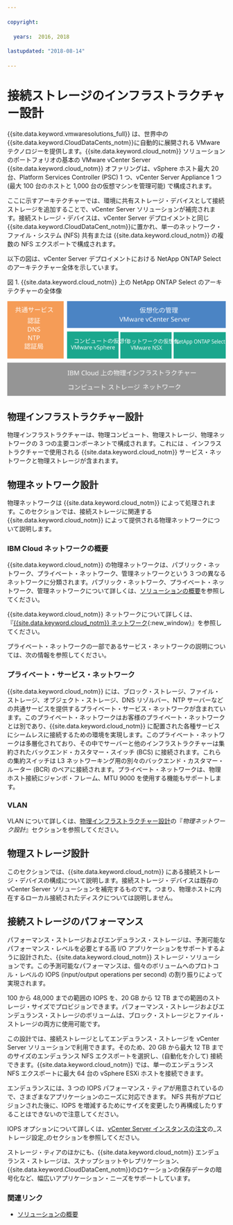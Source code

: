 ```yaml
---

copyright:

  years:  2016, 2018

lastupdated: "2018-08-14"

---
```


# 接続ストレージのインフラストラクチャー設計

{{site.data.keyword.vmwaresolutions_full}} は、世界中の {{site.data.keyword.CloudDataCents_notm}}に自動的に展開される VMware テクノロジーを提供します。{{site.data.keyword.cloud_notm}} ソリューションのポートフォリオの基本の VMware vCenter Server {{site.data.keyword.cloud_notm}} オファリングは、vSphere ホスト最大 20 台、Platform Services Controller (PSC) 1 つ、vCenter Server Appliance 1 つ (最大 100 台のホストと 1,000 台の仮想マシンを管理可能) で構成されます。

ここに示すアーキテクチャーでは、環境に共有ストレージ・デバイスとして接続ストレージを追加することで、vCenter Server ソリューションが補完されます。接続ストレージ・デバイスは、vCenter Server デプロイメントと同じ {{site.data.keyword.CloudDataCent_notm}}に置かれ、単一のネットワーク・ファイル・システム (NFS) 共有または {{site.data.keyword.cloud_notm}} の複数の NFS エクスポートで構成されます。

以下の図は、vCenter Server デプロイメントにおける NetApp ONTAP Select のアーキテクチャー全体を示しています。

図 1. {{site.data.keyword.cloud_notm}} 上の NetApp ONTAP Select のアーキテクチャーの全体像

![NetApp ONTAP Select のアーキテクチャー](../../netapp/np_architecture.svg "NetApp ONTAP Select on IBM Cloud のアーキテクチャーの全体像")

## 物理インフラストラクチャー設計

物理インフラストラクチャーは、物理コンピュート、物理ストレージ、物理ネットワークの 3 つの主要コンポーネントで構成されます。これには 、インフラストラクチャーで使用される {{site.data.keyword.cloud_notm}} サービス・ネットワークと物理ストレージが含まれます。

## 物理ネットワーク設計

物理ネットワークは {{site.data.keyword.cloud_notm}} によって処理されます。このセクションでは、接続ストレージに関連する {{site.data.keyword.cloud_notm}} によって提供される物理ネットワークについて説明します。

### IBM Cloud ネットワークの概要

{{site.data.keyword.cloud_notm}} の物理ネットワークは、パブリック・ネットワーク、プライベート・ネットワーク、管理ネットワークという 3 つの異なるネットワークに分類されます。パブリック・ネットワーク、プライベート・ネットワーク、管理ネットワークについて詳しくは、[ソリューションの概要](../solution/solution_overview.html)を参照してください。

{{site.data.keyword.cloud_notm}} ネットワークについて詳しくは、『[{{site.data.keyword.cloud_notm}} ネットワーク](https://www.ibm.com/cloud-computing/bluemix/our-network){:new_window}』を参照してください。

プライベート・ネットワークの一部であるサービス・ネットワークの説明については、次の情報を参照してください。

### プライベート・サービス・ネットワーク

{{site.data.keyword.cloud_notm}} には、ブロック・ストレージ、ファイル・ストレージ、オブジェクト・ストレージ、DNS リゾルバー、NTP サーバーなどの共通サービスを提供するプライベート・サービス・ネットワークが含まれています。このプライベート・ネットワークはお客様のプライベート・ネットワークとは別であり、{{site.data.keyword.cloud_notm}} に配置された各種サービスにシームレスに接続するための環境を実現します。このプライベート・ネットワークは多層化されており、その中でサーバーと他のインフラストラクチャーは集約されたバックエンド・カスタマー・スイッチ (BCS) に接続されます。これらの集約スイッチは L3 ネットワーキング用の別々のバックエンド・カスタマー・ルーター (BCR) のペアに接続されます。プライベート・ネットワークは、物理ホスト接続にジャンボ・フレーム、MTU 9000 を使用する機能もサポートします。

### VLAN

VLAN について詳しくは、[物理インフラストラクチャー設計](../solution/design_physicalinfrastructure.html)の『_物理ネットワーク設計_』セクションを参照してください。

## 物理ストレージ設計

このセクションでは、{{site.data.keyword.cloud_notm}} にある接続ストレージ・デバイスの構成について説明します。接続ストレージ・デバイスは既存の vCenter Server ソリューションを補完するものです。つまり、物理ホストに内在するローカル接続されたディスクについては説明しません。

## 接続ストレージのパフォーマンス

パフォーマンス・ストレージおよびエンデュランス・ストレージは、予測可能なパフォーマンス・レベルを必要とする高 I/O アプリケーションをサポートするように設計された、{{site.data.keyword.cloud_notm}} ストレージ・ソリューションです。この予測可能なパフォーマンスは、個々のボリュームへのプロトコル・レベルの IOPS (input/output operations per second) の割り振りによって実現されます。

100 から 48,000 までの範囲の IOPS を、20 GB から 12 TB までの範囲のストレージ・サイズでプロビジョンできます。パフォーマンス・ストレージおよびエンデュランス・ストレージのボリュームは、ブロック・ストレージとファイル・ストレージの両方に使用可能です。

この設計では、接続ストレージとしてエンデュランス・ストレージを vCenter Server ソリューションで利用できます。そのため、20 GB から最大 12 TB までのサイズのエンデュランス NFS エクスポートを選択し、(自動化を介して) 接続できます。{{site.data.keyword.cloud_notm}} では、単一のエンデュランス NFS エクスポートに最大 64 台の vSphere ESXi ホストを接続できます。

エンデュランスには、3 つの IOPS パフォーマンス・ティアが用意されているので、さまざまなアプリケーションのニーズに対応できます。 NFS 共有がプロビジョンされた後に、IOPS を増減するためにサイズを変更したり再構成したりすることはできないので注意してください。

IOPS オプションについて詳しくは、[vCenter Server インスタンスの注文](../../vcenter/vc_orderinginstance.html)の_ストレージ設定_のセクションを参照してください。

ストレージ・ティアのほかにも、{{site.data.keyword.cloud_notm}} エンデュランス・ストレージは、スナップショットやレプリケーション、{{site.data.keyword.CloudDataCent_notm}}のロケーションの保存データの暗号化など、幅広いアプリケーション・ニーズをサポートしています。

### 関連リンク

* [ソリューションの概要](../solution/solution_overview.html)
